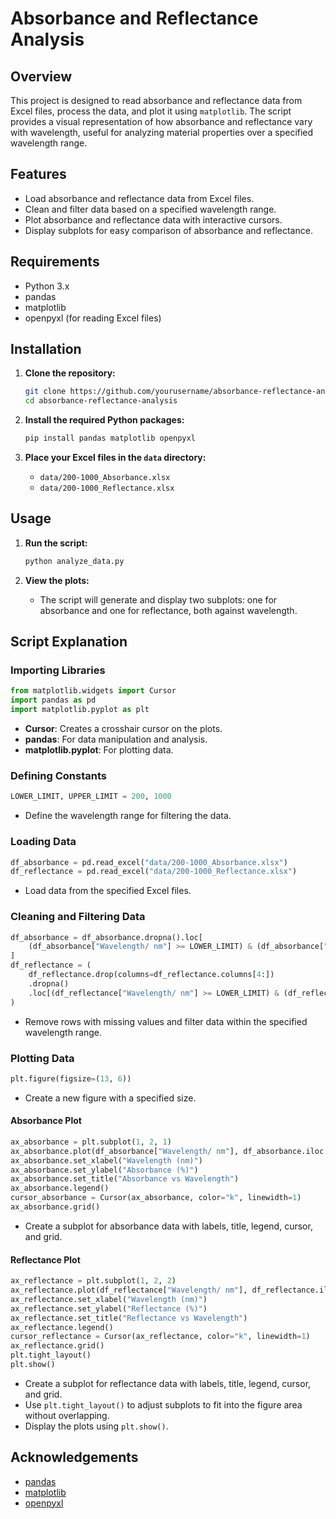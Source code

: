 # Absorbance and Reflectance Analysis

## Overview

This project is designed to read absorbance and reflectance data from Excel files, process the data, and plot it using `matplotlib`. The script provides a visual representation of how absorbance and reflectance vary with wavelength, useful for analyzing material properties over a specified wavelength range.

## Features

- Load absorbance and reflectance data from Excel files.
- Clean and filter data based on a specified wavelength range.
- Plot absorbance and reflectance data with interactive cursors.
- Display subplots for easy comparison of absorbance and reflectance.

## Requirements

- Python 3.x
- pandas
- matplotlib
- openpyxl (for reading Excel files)

## Installation

1. **Clone the repository:**
   ```bash
   git clone https://github.com/yourusername/absorbance-reflectance-analysis.git
   cd absorbance-reflectance-analysis
   ```

2. **Install the required Python packages:**
   ```bash
   pip install pandas matplotlib openpyxl
   ```

3. **Place your Excel files in the `data` directory:**
   - `data/200-1000_Absorbance.xlsx`
   - `data/200-1000_Reflectance.xlsx`

## Usage

1. **Run the script:**
   ```bash
   python analyze_data.py
   ```

2. **View the plots:**
   - The script will generate and display two subplots: one for absorbance and one for reflectance, both against wavelength.

## Script Explanation

### Importing Libraries
```python
from matplotlib.widgets import Cursor
import pandas as pd
import matplotlib.pyplot as plt
```
- **Cursor**: Creates a crosshair cursor on the plots.
- **pandas**: For data manipulation and analysis.
- **matplotlib.pyplot**: For plotting data.

### Defining Constants
```python
LOWER_LIMIT, UPPER_LIMIT = 200, 1000
```
- Define the wavelength range for filtering the data.

### Loading Data
```python
df_absorbance = pd.read_excel("data/200-1000_Absorbance.xlsx")
df_reflectance = pd.read_excel("data/200-1000_Reflectance.xlsx")
```
- Load data from the specified Excel files.

### Cleaning and Filtering Data
```python
df_absorbance = df_absorbance.dropna().loc[
    (df_absorbance["Wavelength/ nm"] >= LOWER_LIMIT) & (df_absorbance["Wavelength/ nm"] <= UPPER_LIMIT)
]
df_reflectance = (
    df_reflectance.drop(columns=df_reflectance.columns[4:])
    .dropna()
    .loc[(df_reflectance["Wavelength/ nm"] >= LOWER_LIMIT) & (df_reflectance["Wavelength/ nm"] <= UPPER_LIMIT)]
)
```
- Remove rows with missing values and filter data within the specified wavelength range.

### Plotting Data
```python
plt.figure(figsize=(13, 6))
```
- Create a new figure with a specified size.

#### Absorbance Plot
```python
ax_absorbance = plt.subplot(1, 2, 1)
ax_absorbance.plot(df_absorbance["Wavelength/ nm"], df_absorbance.iloc[:, 1:4], label=df_absorbance.columns[1:])
ax_absorbance.set_xlabel("Wavelength (nm)")
ax_absorbance.set_ylabel("Absorbance (%)")
ax_absorbance.set_title("Absorbance vs Wavelength")
ax_absorbance.legend()
cursor_absorbance = Cursor(ax_absorbance, color="k", linewidth=1)
ax_absorbance.grid()
```
- Create a subplot for absorbance data with labels, title, legend, cursor, and grid.

#### Reflectance Plot
```python
ax_reflectance = plt.subplot(1, 2, 2)
ax_reflectance.plot(df_reflectance["Wavelength/ nm"], df_reflectance.iloc[:, 1:4], label=df_reflectance.columns[1:])
ax_reflectance.set_xlabel("Wavelength (nm)")
ax_reflectance.set_ylabel("Reflectance (%)")
ax_reflectance.set_title("Reflectance vs Wavelength")
ax_reflectance.legend()
cursor_reflectance = Cursor(ax_reflectance, color="k", linewidth=1)
ax_reflectance.grid()
plt.tight_layout()
plt.show()
```
- Create a subplot for reflectance data with labels, title, legend, cursor, and grid.
- Use `plt.tight_layout()` to adjust subplots to fit into the figure area without overlapping.
- Display the plots using `plt.show()`.

## Acknowledgements

- [pandas](https://pandas.pydata.org/)
- [matplotlib](https://matplotlib.org/)
- [openpyxl](https://openpyxl.readthedocs.io/)

